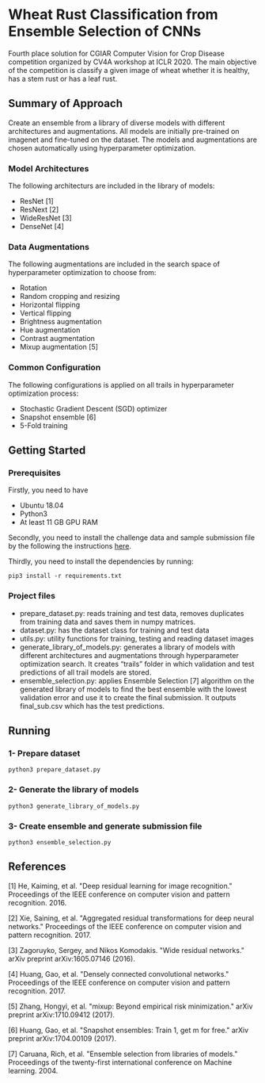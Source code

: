 # Wheat Rust Classification from Ensemble Selection of CNNs

Fourth place solution for CGIAR Computer Vision for Crop Disease competition organized by CV4A workshop at ICLR 2020. The main objective of the competition is classify a given image of wheat whether it is healthy, has a stem rust or has a leaf rust.

## Summary of Approach

Create an ensemble from a library of diverse models with different architectures and augmentations. All models are initially pre-trained on imagenet and fine-tuned on the dataset. The models and augmentations are chosen automatically using hyperparameter optimization.

### Model Architectures

The following architecturs are included in the library of models:

* ResNet [1]
* ResNext [2]
* WideResNet [3]
* DenseNet [4]

### Data Augmentations

The following augmentations are included in the search space of hyperparameter optimization to choose from:

* Rotation
* Random cropping and resizing
* Horizontal flipping
* Vertical flipping
* Brightness augmentation
* Hue augmentation
* Contrast augmentation
* Mixup augmentation [5]

### Common Configuration

The following configurations is applied on all trails in hyperparameter optimization process:

* Stochastic Gradient Descent (SGD) optimizer
* Snapshot ensemble [6]
* 5-Fold training

## Getting Started

### Prerequisites

Firstly, you need to have 

* Ubuntu 18.04 
* Python3
* At least 11 GB GPU RAM

Secondly, you need to install the challenge data and sample submission file by the following the instructions [here](https://zindi.africa/competitions/iclr-workshop-challenge-1-cgiar-computer-vision-for-crop-disease/data).

Thirdly, you need to install the dependencies by running:

```
pip3 install -r requirements.txt
```

### Project files

* prepare_dataset.py: reads training and test data, removes duplicates from training data and saves them in numpy matrices.
* dataset.py: has the dataset class for training and test data
* utils.py: utility functions for training, testing and reading dataset images
* generate_library_of_models.py: generates a library of models with different architectures and augmentations through hyperparameter optimization search. It creates “trails” folder in which validation and test predictions of all trail models are stored.
* ensemble_selection.py: applies Ensemble Selection [7] algorithm on the generated library of models to find the best ensemble with the lowest validation error and use it to create the final submission. It outputs final_sub.csv which has the test predictions.

## Running

### 1- Prepare dataset

```
python3 prepare_dataset.py
```

### 2- Generate the library of models

```
python3 generate_library_of_models.py
```

### 3- Create ensemble and generate submission file

```
python3 ensemble_selection.py
```

## References
[1] He, Kaiming, et al. "Deep residual learning for image recognition." Proceedings of the IEEE conference on computer vision and pattern recognition. 2016.

[2] Xie, Saining, et al. "Aggregated residual transformations for deep neural networks." Proceedings of the IEEE conference on computer vision and pattern recognition. 2017.

[3] Zagoruyko, Sergey, and Nikos Komodakis. "Wide residual networks." arXiv preprint arXiv:1605.07146 (2016). 

[4] Huang, Gao, et al. "Densely connected convolutional networks." Proceedings of the IEEE conference on computer vision and pattern recognition. 2017.

[5] Zhang, Hongyi, et al. "mixup: Beyond empirical risk minimization." arXiv preprint arXiv:1710.09412 (2017).

[6] Huang, Gao, et al. "Snapshot ensembles: Train 1, get m for free." arXiv preprint arXiv:1704.00109 (2017).

[7] Caruana, Rich, et al. "Ensemble selection from libraries of models." Proceedings of the twenty-first international conference on Machine learning. 2004.

